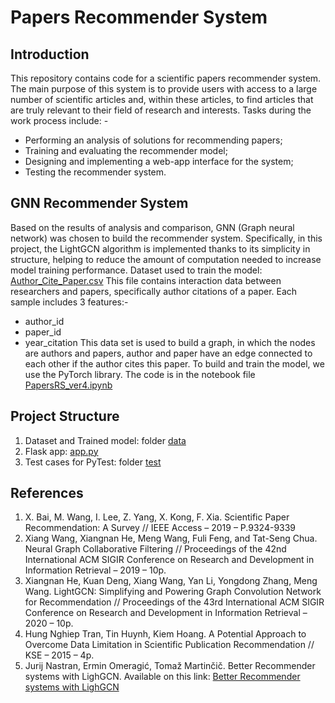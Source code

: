 # Papers Recommender System
## Introduction
This repository contains code for a scientific papers recommender system. The main purpose of this system is to provide users with access to a large number of scientific articles and, within these articles, to find articles that are truly relevant to their field of research and interests. 
Tasks during the work process include: -
* Performing an analysis of solutions for recommending papers;
* Training and evaluating the recommender model;
* Designing and implementing a web-app interface for the system;
* Testing the recommender system.
## GNN Recommender System
Based on the results of analysis and comparison, GNN (Graph neural network) was chosen to build the recommender system. Specifically, in this project, the LightGCN algorithm is implemented thanks to its simplicity in structure, helping to reduce the amount of computation needed to increase model training performance.
Dataset used to train the model: [Author_Cite_Paper.csv](https://github.com/phuonght017/Papers-Recommender-System/blob/main/data/Author_Cite_Paper.csv)
This file contains interaction data between researchers and papers, specifically author citations of a paper. Each sample includes 3 features:-
* author_id
* paper_id
* year_citation
This data set is used to build a graph, in which the nodes are authors and papers, author and paper have an edge connected to each other if the author cites this paper.
To build and train the model, we use the PyTorch library. The code is in the notebook file [PapersRS_ver4.ipynb](https://github.com/phuonght017/Papers-Recommender-System/blob/main/data/train_model_code/PapersRS_ver4.ipynb)
## Project Structure
1. Dataset and Trained model: folder [data](https://github.com/phuonght017/Papers-Recommender-System/tree/main/data)
2. Flask app: [app.py](https://github.com/phuonght017/Papers-Recommender-System/blob/main/app.py)
3. Test cases for PyTest: folder [test](https://github.com/phuonght017/Papers-Recommender-System/tree/main/test)
## References
1. X. Bai, M. Wang, I. Lee, Z. Yang, X. Kong, F. Xia. Scientific Paper Recommendation: A Survey // IEEE Access – 2019 – P.9324-9339
2. Xiang Wang, Xiangnan He, Meng Wang, Fuli Feng, and Tat-Seng Chua. Neural Graph Collaborative Filtering // Proceedings of the 42nd International ACM SIGIR Conference on Research and Development in Information Retrieval – 2019 – 10p.
3. Xiangnan He, Kuan Deng, Xiang Wang, Yan Li, Yongdong Zhang, Meng Wang. LightGCN: Simplifying and Powering Graph Convolution Network for Recommendation // Proceedings of the 43rd International ACM SIGIR Conference on Research and Development in Information Retrieval – 2020 – 10p.
4. Hung Nghiep Tran, Tin Huynh, Kiem Hoang. A Potential Approach to Overcome Data Limitation in Scientific Publication Recommendation // KSE – 2015 – 4p. 
5. Jurij Nastran, Ermin Omeragić, Tomaž Martinčič. Better Recommender systems with LighGCN. Available on this link: [Better Recommender systems with LighGCN](https://medium.com/@jn2279/better-recommender-systems-with-lightgcn-a0e764af14f9)
